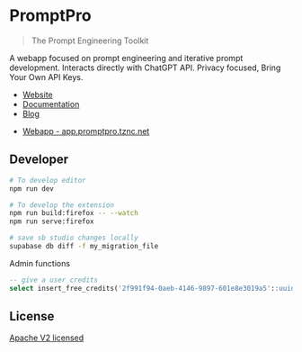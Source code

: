 # PromptPro

> The Prompt Engineering Toolkit

A webapp focused on prompt engineering and iterative prompt development. Interacts directly with ChatGPT API. Privacy focused, Bring Your Own API Keys.

- [Website](https://promptpro.tznc.net)
- [Documentation](https://promptpro.tznc.net/docs)
- [Blog](https://promptpro.tznc.net/blog)
<!-- - [Blog](https://promptpro.tznc.net/blog) -->
- [Webapp - app.promptpro.tznc.net](https://app.promptpro.tznc.net)

## Developer

```bash
# To develop editor
npm run dev

# To develop the extension
npm run build:firefox -- --watch
npm run serve:firefox

# save sb studio changes locally
supabase db diff -f my_migration_file
```

Admin functions

```sql
-- give a user credits
select insert_free_credits('2f991f94-0aeb-4146-9897-601e8e3019a5'::uuid, 123);
```

## License

[Apache V2 licensed](./LICENSE)
